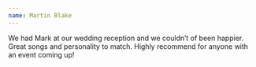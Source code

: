 ```yaml
---
name: Martin Blake
---
```


We had Mark at our wedding reception and we couldn’t of been happier. Great songs and personality to match. Highly recommend for anyone with an event coming up!
